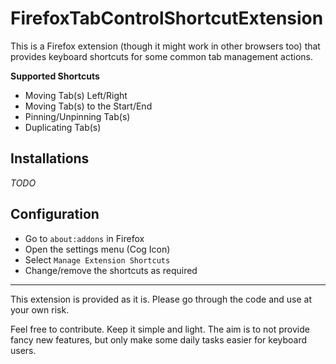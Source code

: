 # FirefoxTabControlShortcutExtension

This is a Firefox extension (though it might work in other browsers too) that provides keyboard shortcuts for some common tab management actions.

**Supported Shortcuts**
- Moving Tab(s) Left/Right
- Moving Tab(s) to the Start/End
- Pinning/Unpinning Tab(s)
- Duplicating Tab(s)

## Installations
*TODO*

## Configuration
- Go to `about:addons` in Firefox
- Open the settings menu (Cog Icon)
- Select `Manage Extension Shortcuts`
- Change/remove the shortcuts as required

---

This extension is provided as it is. Please go through the code and use at your own risk.

Feel free to contribute. Keep it simple and light. The aim is to not provide fancy new features, but only make some daily tasks easier for keyboard users.

